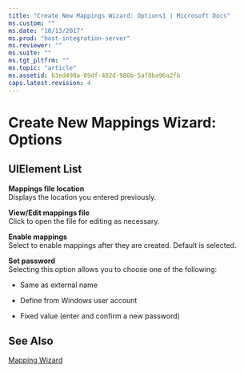 ```yaml
---
title: "Create New Mappings Wizard: Options1 | Microsoft Docs"
ms.custom: ""
ms.date: "10/13/2017"
ms.prod: "host-integration-server"
ms.reviewer: ""
ms.suite: ""
ms.tgt_pltfrm: ""
ms.topic: "article"
ms.assetid: b3ed498a-89df-402d-980b-5af8ba96a2fb
caps.latest.revision: 4
---
```

# Create New Mappings Wizard: Options
## UIElement List  
 **Mappings file location**  
 Displays the location you entered previously.  
  
 **View/Edit mappings file**  
 Click to open the file for editing as necessary.  
  
 **Enable mappings**  
 Select to enable mappings after they are created. Default is selected.  
  
 **Set password**  
 Selecting this option allows you to choose one of the following:  
  
-   Same as external name  
  
-   Define from Windows user account  
  
-   Fixed value (enter and confirm a new password)  
  
## See Also  
 [Mapping Wizard](../core/mapping-wizard.md)